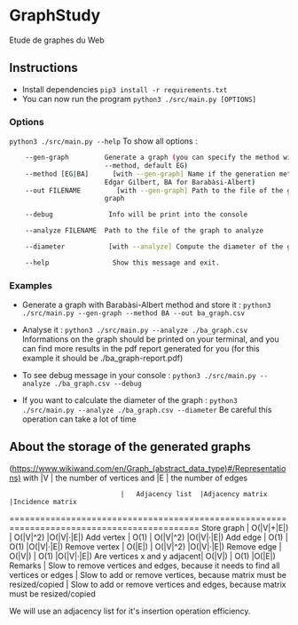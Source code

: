 # GraphStudy
Etude de graphes du Web

## Instructions
- Install dependencies
	`pip3 install -r requirements.txt`
- You can now run the program
	`python3 ./src/main.py [OPTIONS]`
### Options
`python3 ./src/main.py --help` To show all options :
```bash
	--gen-graph         Generate a graph (you can specify the method with
						--method, default EG)
	--method [EG|BA]	  [with --gen-graph] Name if the generation method (EG for
						Edgar Gilbert, BA for Barabàsi-Albert)
	--out FILENAME		   [with --gen-graph] Path to the file of the generated
						graph

	--debug              Info will be print into the console

	--analyze FILENAME	Path to the file of the graph to analyze

	--diameter           [with --analyze] Compute the diameter of the graph

	--help			      Show this message and exit.
```

### Examples
- Generate a graph with Barabàsi-Albert method and store it :
`python3 ./src/main.py --gen-graph --method BA --out ba_graph.csv`
- Analyse it :
`python3 ./src/main.py --analyze ./ba_graph.csv`
Informations on the graph should be printed on your terminal, and you can find more results in the pdf report generated for you (for this example it should be ./ba_graph-report.pdf)

- To see debug message in your console :
`python3 ./src/main.py --analyze ./ba_graph.csv --debug`

- If you want to calculate the diameter of the graph :
`python3 ./src/main.py --analyze ./ba_graph.csv --diameter`
Be careful this operation can take a lot of time

## About the storage of the generated graphs

(https://www.wikiwand.com/en/Graph_(abstract_data_type)#/Representations)
with |V | the number of vertices and |E | the number of edges

								|	Adjacency list	|Adjacency matrix	|Incidence matrix
===========================================================================================
Store graph 				|	O(|V|+|E|)		|	O(|V|^2) 		|O(|V|·|E|)
Add vertex 					|	O(1)				|	O(|V|^2)			|O(|V|·|E|)
Add edge 					|	O(1) 				|	O(1) 				|O(|V|·|E|)
Remove vertex 				|	O(|E|) 			|	O(|V|^2) 		|O(|V|·|E|)
Remove edge 				|	O(|V|) 			|	O(1) 				|O(|V|·|E|)
Are vertices x and y adjacent| 	O(|V|) 	|	O(1) 				|O(|E|)
Remarks 						|	Slow to remove vertices and edges, because it needs to find all vertices or edges | Slow to add or remove vertices, because matrix must be resized/copied | Slow to add or remove vertices and edges, because matrix must be resized/copied

We will use an adjacency list for it's insertion operation efficiency.
